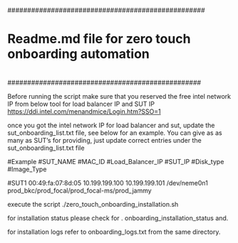 ##################################################
#
# Readme.md file for zero touch onboarding automation
#
#################################################

Before running the script make sure that you reserved the free intel network IP from below tool for load balancer IP and SUT IP
https://ddi.intel.com/menandmice/Login.htm?SSO=1

once you got the intel network IP for load balancer and  sut,  update the sut_onboarding_list.txt file, see below for an example. You can give as as many as SUT’s for providing, just update correct entries under the sut_onboarding_list.txt file

#Example
#SUT_NAME  #MAC_ID           #Load_Balancer_IP   #SUT_IP        #Disk_type      #Image_Type

#SUT1     00:49:fa:07:8d:05   10.199.199.100    10.199.199.101   /dev/neme0n1   prod_bkc/prod_focal/prod_focal-ms/prod_jammy

execute the script ./zero_touch_onboarding_installation.sh

for installation status please check for . onboarding_installation_status  and.

for installation logs refer to onboarding_logs.txt from the same directory.

